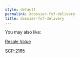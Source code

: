```yaml
---
style: default
permalink: Xdossier-fsf-delivery
title: dossier-fsf-delivery
---
```

You may also like:

[Resale Value](http://scp-wiki.net/resale-value)

[SCP-2165](http://scp-wiki.net/scp-2165)
